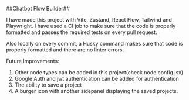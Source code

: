 ##Chatbot Flow Builder##

I have made this project with Vite, Zustand, React Flow, Tailwind and Playwright.
I have used a CI job to make sure that the code is properly formatted and passes the required tests on every pull request.

Also locally on every commit, a Husky command makes sure that code is properly formatted and there are no linter errors.

Future Improvements:
1. Other node types can be added in this project(check node.config.jsx)
2. Google Auth and jwt authentication can be added for authentication
3. The ability to save a project
4. A burger icon with another sidepanel displaying the saved projects.
